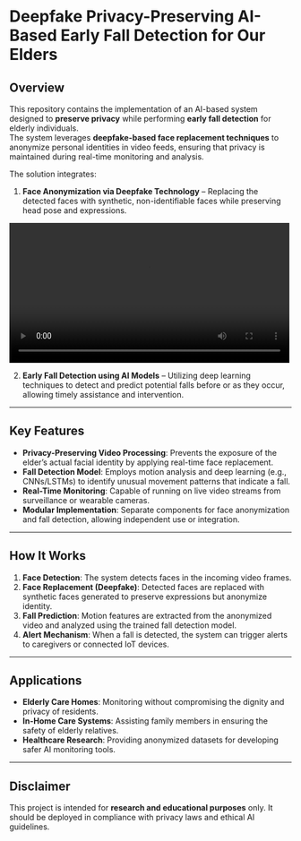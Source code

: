 # Deepfake Privacy-Preserving AI-Based Early Fall Detection for Our Elders

## Overview
This repository contains the implementation of an AI-based system designed to **preserve privacy** while performing **early fall detection** for elderly individuals.  
The system leverages **deepfake-based face replacement techniques** to anonymize personal identities in video feeds, ensuring that privacy is maintained during real-time monitoring and analysis.

The solution integrates:  
1. **Face Anonymization via Deepfake Technology** – Replacing the detected faces with synthetic, non-identifiable faces while preserving head pose and expressions.

<video width="500" controls>
  <source src="https://github.com/shahd1995913/Deepfake-Privacy-Preserving-AI-Based-Early-Fall-Detection-for-our-Elders/raw/main/(Facial%20Expression%20Recognition%20and%20pose%20estimation/f.mp4" type="video/mp4">
  Your browser does not support the video tag.
</video>

2. **Early Fall Detection using AI Models** – Utilizing deep learning techniques to detect and predict potential falls before or as they occur, allowing timely assistance and intervention.

---

## Key Features
- **Privacy-Preserving Video Processing**: Prevents the exposure of the elder’s actual facial identity by applying real-time face replacement.
- **Fall Detection Model**: Employs motion analysis and deep learning (e.g., CNNs/LSTMs) to identify unusual movement patterns that indicate a fall.
- **Real-Time Monitoring**: Capable of running on live video streams from surveillance or wearable cameras.
- **Modular Implementation**: Separate components for face anonymization and fall detection, allowing independent use or integration.

---

## How It Works
1. **Face Detection**: The system detects faces in the incoming video frames.  
2. **Face Replacement (Deepfake)**: Detected faces are replaced with synthetic faces generated to preserve expressions but anonymize identity.  
3. **Fall Prediction**: Motion features are extracted from the anonymized video and analyzed using the trained fall detection model.  
4. **Alert Mechanism**: When a fall is detected, the system can trigger alerts to caregivers or connected IoT devices.

---

## Applications
- **Elderly Care Homes**: Monitoring without compromising the dignity and privacy of residents.  
- **In-Home Care Systems**: Assisting family members in ensuring the safety of elderly relatives.  
- **Healthcare Research**: Providing anonymized datasets for developing safer AI monitoring tools.

---

## Disclaimer
This project is intended for **research and educational purposes** only. It should be deployed in compliance with privacy laws and ethical AI guidelines.
